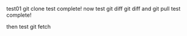 test01
git clone test complete!
now test git diff
git diff and git pull test complete!

then test git fetch
